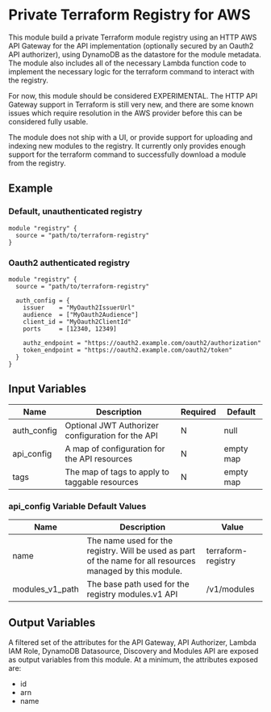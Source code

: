 # Private Terraform Registry for AWS

This module build a private Terraform module registry using an HTTP AWS API Gateway for the API implementation
(optionally secured by an Oauth2 API authorizer), using DynamoDB as the datastore for the module metadata.  The module
also includes all of the necessary Lambda function code to implement the necessary logic for the terraform command to
interact with the registry.

For now, this module should be considered EXPERIMENTAL. The HTTP API Gateway support in Terraform is still very new,
and there are some known issues which require resolution in the AWS provider before this can be considered fully usable.

The module does not ship with a UI, or provide support for uploading and indexing new modules to the registry. It
currently only provides enough support for the terraform command to successfully download a module from the registry.

## Example

### Default, unauthenticated registry
```hcl-terraform
module "registry" {
  source = "path/to/terraform-registry"
}
```

### Oauth2 authenticated registry
```hcl-terraform
module "registry" {
  source = "path/to/terraform-registry"

  auth_config = {
    issuer    = "MyOauth2IssuerUrl"
    audience  = ["MyOauth2Audience"]
    client_id = "MyOauth2ClientId"
    ports     = [12340, 12349]

    authz_endpoint = "https://oauth2.example.com/oauth2/authorization"
    token_endpoint = "https://oauth2.example.com/oauth2/token"
  }
}
```

## Input Variables

| Name | Description | Required | Default |
|------|-------------|----------|---------|
| auth_config | Optional JWT Authorizer configuration for the API | N | null |
| api_config | A map of configuration for the API resources | N | empty map |
| tags | The map of tags to apply to taggable resources | N | empty map |

### api_config Variable Default Values

| Name | Description | Value |
|------|-------------|-------|
| name | The name used for the registry. Will be used as part of the name for all resources managed by this module. | terraform-registry |
| modules_v1_path | The base path used for the registry modules.v1 API | /v1/modules |

## Output Variables

A filtered set of the attributes for the API Gateway, API Authorizer, Lambda IAM Role, DynamoDB Datasource,
Discovery and Modules API are exposed as output variables from this module.  At a minimum, the attributes exposed are:
  * id
  * arn
  * name
